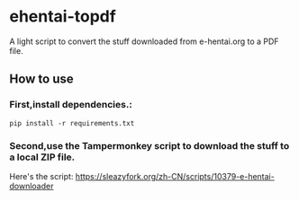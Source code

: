 # ehentai-topdf
A light script to convert the stuff downloaded from e-hentai.org to a PDF file.

## How to use
### First,install dependencies.:
`
pip install -r requirements.txt
`
### Second,use the Tampermonkey script to download the stuff to a local ZIP file.
Here's the script: https://sleazyfork.org/zh-CN/scripts/10379-e-hentai-downloader
